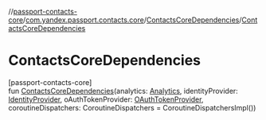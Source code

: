 //[passport-contacts-core](../../../index.md)/[com.yandex.passport.contacts.core](../index.md)/[ContactsCoreDependencies](index.md)/[ContactsCoreDependencies](-contacts-core-dependencies.md)

# ContactsCoreDependencies

[passport-contacts-core]\
fun [ContactsCoreDependencies](-contacts-core-dependencies.md)(analytics: [Analytics](../-analytics/index.md), identityProvider: [IdentityProvider](../-identity-provider/index.md), oAuthTokenProvider: [OAuthTokenProvider](../-o-auth-token-provider/index.md), coroutineDispatchers: CoroutineDispatchers = CoroutineDispatchersImpl())
